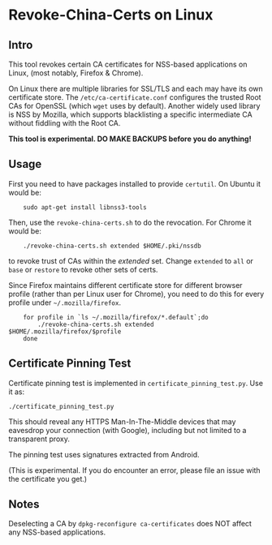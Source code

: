 Revoke-China-Certs on Linux
==========================================

## Intro

This tool revokes certain CA certificates for NSS-based applications on Linux,
(most notably, Firefox & Chrome).

On Linux there are multiple libraries for SSL/TLS and each may have its own
certificate store. The `/etc/ca-certificate.conf` configures the trusted
Root CAs for OpenSSL (which `wget` uses by default). Another widely used
library is NSS by Mozilla, which supports blacklisting a specific intermediate
CA without fiddling with the Root CA.

**This tool is experimental. DO MAKE BACKUPS before you do anything!**

## Usage

First you need to have packages installed to provide `certutil`. On Ubuntu it would be:

        sudo apt-get install libnss3-tools

Then, use the `revoke-china-certs.sh` to do the revocation. For Chrome it would be:

        ./revoke-china-certs.sh extended $HOME/.pki/nssdb

to revoke trust of CAs within the *extended* set. Change `extended` to `all` or `base`
or `restore` to revoke other sets of certs.

Since Firefox maintains different certificate store for different browser profile (rather
than per Linux user for Chrome), you need to do this for every profile under `~/.mozilla/firefox`.

        for profile in `ls ~/.mozilla/firefox/*.default`;do
            ./revoke-china-certs.sh extended $HOME/.mozilla/firefox/$profile
        done

## Certificate Pinning Test

Certificate pinning test is implemented in `certificate_pinning_test.py`.
Use it as:

    ./certificate_pinning_test.py

This should reveal any HTTPS Man-In-The-Middle devices that may eavesdrop
your connection (with Google), including but not limited to a transparent
proxy.

The pinning test uses signatures extracted from Android.

(This is experimental. If you do encounter an error, please file an issue
with the certificate you get.)

## Notes

Deselecting a CA by `dpkg-reconfigure ca-certificates` does NOT affect any NSS-based applications.
